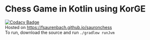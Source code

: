 # Chess Game in Kotlin using KorGE

[![Codacy Badge](https://app.codacy.com/project/badge/Grade/09437976fa054f2cb7ad3f32504b4132)](https://app.codacy.com/gh/FSaurenbach/sauronchess/dashboard?utm_source=gh&utm_medium=referral&utm_content=&utm_campaign=Badge_grade)      
Hosted on <https://fsaurenbach.github.io/sauronchess>         
To run,  download the source and run ```./gradlew runJvm```

